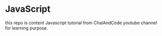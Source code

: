 # JavaScript
this repo is content Javascript tutorial from ChaiAndCode youtube channel for learning purpose.
